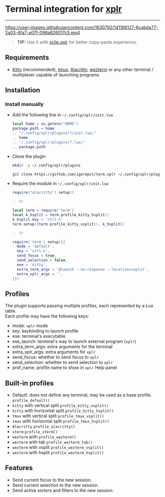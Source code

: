 # Terminal integration for [xplr](https://xplr.dev)
---------------------------------------------------



https://user-images.githubusercontent.com/1630792/141186127-6cabda77-2a03-4fa7-a07f-098a826017c5.mp4




> **TIP:** Use it with [xclip.xplr](https://github.com/sayanarijit/xclip.xplr) for better copy-paste experience.

## Requirements

- [Kitty](https://github.com/kovidgoyal/kitty) (recommended), [tmux](https://github.com/tmux/tmux), [Alacritty](https://github.com/alacritty/alacritty), [wezterm](https://github.com/wez/wezterm) or any other terminal / multiplexer capable of launching programs

## Installation

### Install manually

- Add the following line in `~/.config/xplr/init.lua`

  ```lua
  local home = os.getenv("HOME")
  package.path = home
  .. "/.config/xplr/plugins/?/init.lua;"
  .. home
  .. "/.config/xplr/plugins/?.lua;"
  .. package.path
  ```

- Clone the plugin

  ```bash
  mkdir -p ~/.config/xplr/plugins

  git clone https://github.com/igorepst/term.xplr ~/.config/xplr/plugins/term
  ```

- Require the module in `~/.config/xplr/init.lua`

  ```lua
  require("alacritty").setup()

  -- Or

  local term = require('term')
  local k_hsplit = term.profile_kitty_hsplit()
  k_hsplit.key = 'ctrl-h'
  term.setup({term.profile_kitty_vsplit(), k_hsplit})

  -- Or

  require('term').setup({{
    mode = 'default',
    key = 'ctrl-n',
    send_focus = true,
    send_selection = false,
    exe = 'kitty',
    extra_term_args = '@launch --no-response --location=vsplit',
    extra_xplr_args = '',
  }})
  ```

## Profiles
The plugin supports passing multiple profiles, each represented by a Lua table.<br/>
Each profile may have the following keys:

- mode: `xplr` mode
- key: keybinding to launch profile
- exe: terminal's executable
- exe_launch: terminal's way to launch external program (`xplr`)
- extra_term_args: extra arguments for the terminal
- extra_xplr_args: extra arguments for `xplr`
- send_focus: whether to send focus to `xplr`
- send_selection: whether to send selection to `xplr`
- prof_name: profile name to show in `xplr` Help panel

## Built-in profiles
- Default: does not define any terminal, may be used as a base profile. `profile_default()`
- `kitty` with vertical split `profile_kitty_vsplit()`
- `kitty` with horizontal split `profile_kitty_hsplit()`
- `tmux` with vertical split `profile_tmux_vsplit()`
- `tmux` with horizontal split `profile_tmux_hsplit()`
- `Alacritty` `profile_alacritty()`
- `xterm` `profile_xterm()`
- `wezterm` with `profile_wezterm()`
- `wezterm` with tab `profile_wezterm_tab()`
- `wezterm` with vsplit `profile_wezterm_vsplit()`
- `wezterm` with hsplit `profile_wezterm_hsplit()`

## Features
- Send current focus to the new session.
- Send current selection to the new session.
- Send active sorters and filters to the new session.
